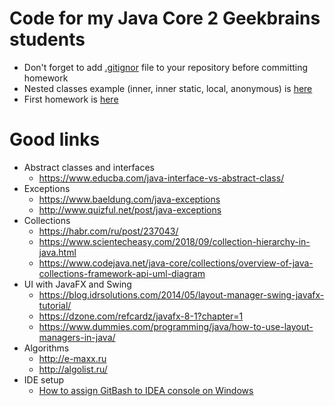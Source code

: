 # Code for my Java Core 2 Geekbrains students

* Don't forget to add [.gitignor](/.gitignore) file to your repository before committing homework
* Nested classes example (inner, inner static, local, anonymous) is [here](/src/ru/geekbrains/lesson1/ClassTypesDemo.java) 
* First homework is [here](/src/ru/geekbrains/lesson1)

# Good links

* Abstract classes and interfaces
  * https://www.educba.com/java-interface-vs-abstract-class/
* Exceptions
  * https://www.baeldung.com/java-exceptions
  * http://www.quizful.net/post/java-exceptions
* Collections
  * https://habr.com/ru/post/237043/
  * https://www.scientecheasy.com/2018/09/collection-hierarchy-in-java.html
  * https://www.codejava.net/java-core/collections/overview-of-java-collections-framework-api-uml-diagram
* UI with JavaFX and Swing
  * https://blog.idrsolutions.com/2014/05/layout-manager-swing-javafx-tutorial/
  * https://dzone.com/refcardz/javafx-8-1?chapter=1
  * https://www.dummies.com/programming/java/how-to-use-layout-managers-in-java/
* Algorithms
  * http://e-maxx.ru
  * http://algolist.ru/
* IDE setup
  * [How to assign GitBash to IDEA console on Windows](https://blog.codeleak.pl/2014/02/git-bash-in-intellij-idea-13-on-windows.html)
